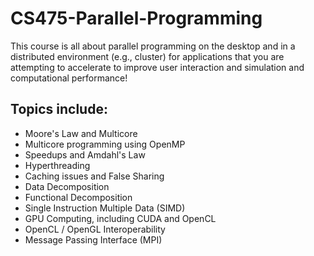# CS475-Parallel-Programming

This course is all about parallel programming on the desktop and in a distributed 
environment (e.g., cluster) for applications that you are attempting to accelerate to 
improve user interaction and simulation and computational performance!

## Topics include:

* Moore's Law and Multicore
* Multicore programming using OpenMP
* Speedups and Amdahl's Law
* Hyperthreading
* Caching issues and False Sharing
* Data Decomposition
* Functional Decomposition
* Single Instruction Multiple Data (SIMD)
* GPU Computing, including CUDA and OpenCL
* OpenCL / OpenGL Interoperability
* Message Passing Interface (MPI)
